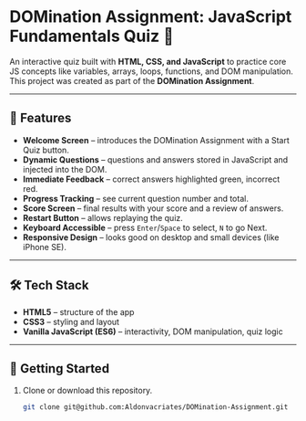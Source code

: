 # DOMination Assignment: JavaScript Fundamentals Quiz 🎯

An interactive quiz built with **HTML, CSS, and JavaScript** to practice core JS concepts like variables, arrays, loops, functions, and DOM manipulation.  
This project was created as part of the **DOMination Assignment**.

---

## 📖 Features

- **Welcome Screen** – introduces the DOMination Assignment with a Start Quiz button.  
- **Dynamic Questions** – questions and answers stored in JavaScript and injected into the DOM.  
- **Immediate Feedback** – correct answers highlighted green, incorrect red.  
- **Progress Tracking** – see current question number and total.  
- **Score Screen** – final results with your score and a review of answers.  
- **Restart Button** – allows replaying the quiz.  
- **Keyboard Accessible** – press `Enter`/`Space` to select, `N` to go Next.  
- **Responsive Design** – looks good on desktop and small devices (like iPhone SE).

---

## 🛠️ Tech Stack

- **HTML5** – structure of the app  
- **CSS3** – styling and layout  
- **Vanilla JavaScript (ES6)** – interactivity, DOM manipulation, quiz logic  

---

## 🚀 Getting Started

1. Clone or download this repository.
   ```bash
   git clone git@github.com:Aldonvacriates/DOMination-Assignment.git
